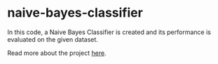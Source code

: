 # naive-bayes-classifier
In this code, a Naive Bayes Classifier is created and its performance is evaluated on the given dataset.

Read more about the project [here](https://falcon97.github.io/portfolio/2018/12/naive-bayes-classifier/).
